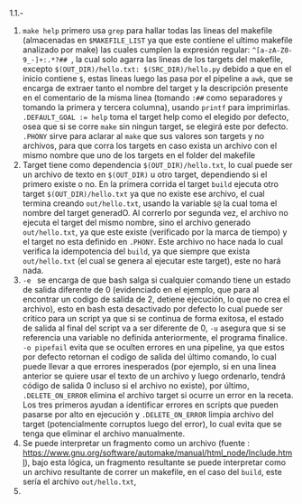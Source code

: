 1.1.-
1. `make help` primero usa `grep` para hallar todas las lineas del makefile (almacenadas en `$MAKEFILE_LIST` ya que este contiene el ultimo makefile analizado por make) las cuales cumplen la expresión regular: `^[a-zA-Z0-9_-]+:.*?## `, la cual solo agarra las lineas de los targets del makefile, excepto `$(OUT_DIR)/hello.txt: $(SRC_DIR)/hello.py` debido a que en el inicio contiene `$`, estas lineas luego las pasa por el pipeline a `awk`, que se encarga de extraer tanto el nombre del target y la descripción presente en el comentario de la misma linea (tomando `:##` como separadores y tomando la primera y tercera columna), usando `printf` para imprimirlas. `.DEFAULT_GOAL := help` toma el target help como el elegido por defecto, osea que si se corre `make` sin ningun target, se elegirá este por defecto. `.PHONY` sirve para aclarar al `make` que sus valores son targets y no archivos, para que corra los targets en caso exista un archivo con el mismo nombre que uno de los targets en el folder del makefile
2. Target tiene como dependencia `$(OUT_DIR)/hello.txt`, lo cual puede ser un archivo de texto en `$(OUT_DIR)` u otro target, dependiendo si el primero existe o no. En la primera corrida el target `build` ejecuta otro target `$(OUT_DIR)/hello.txt` ya que no existe ese archivo, el cual termina creando `out/hello.txt`, usando la variable `$@` la cual toma el nombre del target generadO. Al correrlo por segunda vez, el archivo no ejecuta el target del mismo nombre, sino el archivo generado `out/hello.txt`, ya que este existe (verificado por la marca de tiempo) y el target no esta definido en `.PHONY`. Este archivo no hace nada lo cual verifica la idempotencia del `build`, ya que siempre que exista `out/hello.txt` (el cual se genera al ejecutar este target), este no hará nada.
3. `-e ` se encarga de que bash salga si cualquier comando tiene un estado de salida diferente de 0 (evidenciado en el ejemplo, que para al encontrar un codigo de salida de 2, detiene ejecución, lo que no crea el archivo), esto en bash esta desactivado por defecto lo cual puede ser critico para un script ya que si se continua de forma exitosa, el estado de salida al final del script va a ser diferente de 0, `-u` asegura que si se referencia una variable no definida anteriormente, el programa finalice. `-o pipefail` evita que se oculten errores en una pipeline, ya que estos por defecto retornan el codigo de salida del último comando, lo cual puede llevar a que errores inesperados (por ejemplo, si en una linea anterior se quiere usar el texto de un archivo y luego ordenarlo, tendrá código de salida 0 incluso si el archivo no existe), por último, `.DELETE_ON_ERROR` elimina el archivo target si ocurre un error en la receta. Los tres primeros ayudan a identificar errores en scripts que pueden pasarse por alto en ejecución y `.DELETE_ON_ERROR` limpia archivo del target (potencialmente corruptos luego del error), lo cual evita que se tenga que eliminar el archivo manualmente.
4. Se puede interpretar un fragmento como un archivo (fuente : https://www.gnu.org/software/automake/manual/html_node/Include.html), bajo esta lógica, un fragmento resultante se puede interpretar como un archivo resultante de correr un makefile, en el caso del `build`, este sería el archivo `out/hello.txt`, 
5. 
